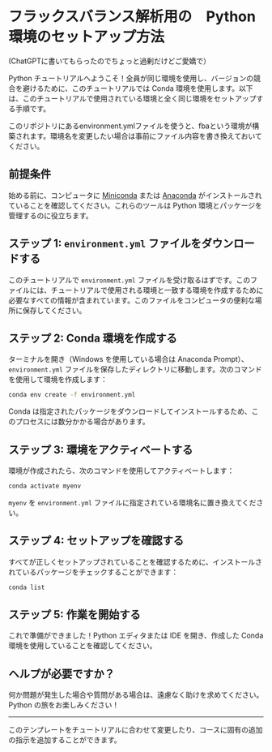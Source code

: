 

# フラックスバランス解析用の　Python 環境のセットアップ方法 

(ChatGPTに書いてもらったのでちょっと過剰だけどご愛嬌で）


Python チュートリアルへようこそ！全員が同じ環境を使用し、バージョンの競合を避けるために、このチュートリアルでは Conda 環境を使用します。以下は、このチュートリアルで使用されている環境と全く同じ環境をセットアップする手順です。

このリポジトリにあるenvironment.ymlファイルを使うと、fbaという環境が構築されます。環境名を変更したい場合は事前にファイル内容を書き換えておいてください。

## 前提条件

始める前に、コンピュータに [Miniconda](https://docs.conda.io/en/latest/miniconda.html) または [Anaconda](https://www.anaconda.com/products/individual) がインストールされていることを確認してください。これらのツールは Python 環境とパッケージを管理するのに役立ちます。

## ステップ 1: `environment.yml` ファイルをダウンロードする

このチュートリアルで `environment.yml` ファイルを受け取るはずです。このファイルには、チュートリアルで使用される環境と一致する環境を作成するために必要なすべての情報が含まれています。このファイルをコンピュータの便利な場所に保存してください。

## ステップ 2: Conda 環境を作成する

ターミナルを開き（Windows を使用している場合は Anaconda Prompt）、`environment.yml` ファイルを保存したディレクトリに移動します。次のコマンドを使用して環境を作成します：

```bash
conda env create -f environment.yml
```

Conda は指定されたパッケージをダウンロードしてインストールするため、このプロセスには数分かかる場合があります。

## ステップ 3: 環境をアクティベートする

環境が作成されたら、次のコマンドを使用してアクティベートします：

```bash
conda activate myenv
```

`myenv` を `environment.yml` ファイルに指定されている環境名に置き換えてください。

## ステップ 4: セットアップを確認する

すべてが正しくセットアップされていることを確認するために、インストールされているパッケージをチェックすることができます：

```bash
conda list
```

## ステップ 5: 作業を開始する

これで準備ができました！Python エディタまたは IDE を開き、作成した Conda 環境を使用していることを確認してください。

## ヘルプが必要ですか？

何か問題が発生した場合や質問がある場合は、遠慮なく助けを求めてください。Python の旅をお楽しみください！

---

このテンプレートをチュートリアルに合わせて変更したり、コースに固有の追加の指示を追加することができます。
